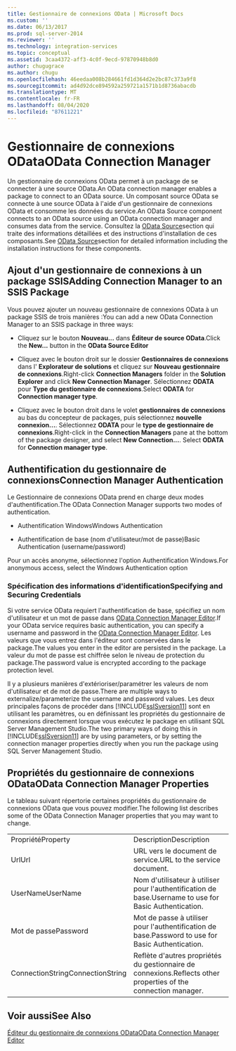 ```yaml
---
title: Gestionnaire de connexions OData | Microsoft Docs
ms.custom: ''
ms.date: 06/13/2017
ms.prod: sql-server-2014
ms.reviewer: ''
ms.technology: integration-services
ms.topic: conceptual
ms.assetid: 3caa4372-aff3-4c0f-9ecd-97870948b8d0
author: chugugrace
ms.author: chugu
ms.openlocfilehash: 46eedaa008b284661fd1d364d2e2bc87c373a9f8
ms.sourcegitcommit: ad4d92dce894592a259721a1571b1d8736abacdb
ms.translationtype: MT
ms.contentlocale: fr-FR
ms.lasthandoff: 08/04/2020
ms.locfileid: "87611221"
---
```

# <a name="odata-connection-manager"></a><span data-ttu-id="f70bb-102">Gestionnaire de connexions OData</span><span class="sxs-lookup"><span data-stu-id="f70bb-102">OData Connection Manager</span></span>
  <span data-ttu-id="f70bb-103">Un gestionnaire de connexions OData permet à un package de se connecter à une source OData.</span><span class="sxs-lookup"><span data-stu-id="f70bb-103">An OData connection manager enables a package to connect to an OData source.</span></span> <span data-ttu-id="f70bb-104">Un composant source OData se connecte à une source OData à l'aide d'un gestionnaire de connexions OData et consomme les données du service.</span><span class="sxs-lookup"><span data-stu-id="f70bb-104">An OData Source component connects to an OData source using an OData connection manager and consumes data from the service.</span></span> <span data-ttu-id="f70bb-105">Consultez la [OData Source](../data-flow/odata-source.md)section qui traite des informations détaillées et des instructions d'installation de ces composants.</span><span class="sxs-lookup"><span data-stu-id="f70bb-105">See [OData Source](../data-flow/odata-source.md)section for detailed information including the installation instructions for these components.</span></span>  
  
## <a name="adding-connection-manager-to-an-ssis-package"></a><span data-ttu-id="f70bb-106">Ajout d'un gestionnaire de connexions à un package SSIS</span><span class="sxs-lookup"><span data-stu-id="f70bb-106">Adding Connection Manager to an SSIS Package</span></span>  
 <span data-ttu-id="f70bb-107">Vous pouvez ajouter un nouveau gestionnaire de connexions OData à un package SSIS de trois manières :</span><span class="sxs-lookup"><span data-stu-id="f70bb-107">You can add a new OData Connection Manager to an SSIS package in three ways:</span></span>  
  
-   <span data-ttu-id="f70bb-108">Cliquez sur le bouton **Nouveau...** dans **Éditeur de source OData**.</span><span class="sxs-lookup"><span data-stu-id="f70bb-108">Click the **New...** button in the **OData Source Editor**</span></span>  
  
-   <span data-ttu-id="f70bb-109">Cliquez avec le bouton droit sur le dossier **Gestionnaires de connexions** dans l' **Explorateur de solutions** et cliquez sur **Nouveau gestionnaire de connexions**.</span><span class="sxs-lookup"><span data-stu-id="f70bb-109">Right-click **Connection Managers** folder in the **Solution Explorer** and click **New Connection Manager**.</span></span> <span data-ttu-id="f70bb-110">Sélectionnez **ODATA** pour **Type du gestionnaire de connexions**.</span><span class="sxs-lookup"><span data-stu-id="f70bb-110">Select **ODATA** for **Connection manager type**.</span></span>  
  
-   <span data-ttu-id="f70bb-111">Cliquez avec le bouton droit dans le volet **gestionnaires de connexions** au bas du concepteur de packages, puis sélectionnez **nouvelle connexion...**. Sélectionnez **ODATA** pour le **type de gestionnaire de connexions**.</span><span class="sxs-lookup"><span data-stu-id="f70bb-111">Right-click in the **Connection Managers** pane at the bottom of the package designer, and select **New Connection...**. Select **ODATA** for **Connection manager type**.</span></span>  
  
## <a name="connection-manager-authentication"></a><span data-ttu-id="f70bb-112">Authentification du gestionnaire de connexions</span><span class="sxs-lookup"><span data-stu-id="f70bb-112">Connection Manager Authentication</span></span>  
 <span data-ttu-id="f70bb-113">Le Gestionnaire de connexions OData prend en charge deux modes d'authentification.</span><span class="sxs-lookup"><span data-stu-id="f70bb-113">The OData Connection Manager supports two modes of authentication.</span></span>  
  
-   <span data-ttu-id="f70bb-114">Authentification Windows</span><span class="sxs-lookup"><span data-stu-id="f70bb-114">Windows Authentication</span></span>  
  
-   <span data-ttu-id="f70bb-115">Authentification de base (nom d'utilisateur/mot de passe)</span><span class="sxs-lookup"><span data-stu-id="f70bb-115">Basic Authentication (username/password)</span></span>  
  
 <span data-ttu-id="f70bb-116">Pour un accès anonyme, sélectionnez l'option Authentification Windows.</span><span class="sxs-lookup"><span data-stu-id="f70bb-116">For anonymous access, select the Windows Authentication option</span></span>  
  
### <a name="specifying-and-securing-credentials"></a><span data-ttu-id="f70bb-117">Spécification des informations d'identification</span><span class="sxs-lookup"><span data-stu-id="f70bb-117">Specifying and Securing Credentials</span></span>  
 <span data-ttu-id="f70bb-118">Si votre service OData requiert l'authentification de base, spécifiez un nom d'utilisateur et un mot de passe dans [OData Connection Manager Editor](../odata-connection-manager-editor.md).</span><span class="sxs-lookup"><span data-stu-id="f70bb-118">If your OData service requires basic authentication, you can specify a username and password in the [OData Connection Manager Editor](../odata-connection-manager-editor.md).</span></span> <span data-ttu-id="f70bb-119">Les valeurs que vous entrez dans l'éditeur sont conservées dans le package.</span><span class="sxs-lookup"><span data-stu-id="f70bb-119">The values you enter in the editor are persisted in the package.</span></span> <span data-ttu-id="f70bb-120">La valeur du mot de passe est chiffrée selon le niveau de protection du package.</span><span class="sxs-lookup"><span data-stu-id="f70bb-120">The password value is encrypted according to the package protection level.</span></span>  
  
 <span data-ttu-id="f70bb-121">Il y a plusieurs manières d'extérioriser/paramétrer les valeurs de nom d'utilisateur et de mot de passe.</span><span class="sxs-lookup"><span data-stu-id="f70bb-121">There are multiple ways to externalize/parameterize the username and password values.</span></span> <span data-ttu-id="f70bb-122">Les deux principales façons de procéder dans [!INCLUDE[ssISversion11](../../includes/ssisversion11-md.md)] sont en utilisant les paramètres, ou en définissant les propriétés du gestionnaire de connexions directement lorsque vous exécutez le package en utilisant SQL Server Management Studio.</span><span class="sxs-lookup"><span data-stu-id="f70bb-122">The two primary ways of doing this in [!INCLUDE[ssISversion11](../../includes/ssisversion11-md.md)] are by using parameters, or by setting the connection manager properties directly when you run the package using SQL Server Management Studio.</span></span>  
  
## <a name="odata-connection-manager-properties"></a><span data-ttu-id="f70bb-123">Propriétés du gestionnaire de connexions OData</span><span class="sxs-lookup"><span data-stu-id="f70bb-123">OData Connection Manager Properties</span></span>  
 <span data-ttu-id="f70bb-124">Le tableau suivant répertorie certaines propriétés du gestionnaire de connexions OData que vous pouvez modifier.</span><span class="sxs-lookup"><span data-stu-id="f70bb-124">The following list describes some of the OData Connection Manager properties that you may want to change.</span></span>  
  
|||  
|-|-|  
|<span data-ttu-id="f70bb-125">Propriété</span><span class="sxs-lookup"><span data-stu-id="f70bb-125">Property</span></span>|<span data-ttu-id="f70bb-126">Description</span><span class="sxs-lookup"><span data-stu-id="f70bb-126">Description</span></span>|  
|<span data-ttu-id="f70bb-127">Url</span><span class="sxs-lookup"><span data-stu-id="f70bb-127">Url</span></span>|<span data-ttu-id="f70bb-128">URL vers le document de service.</span><span class="sxs-lookup"><span data-stu-id="f70bb-128">URL to the service document.</span></span>|  
|<span data-ttu-id="f70bb-129">UserName</span><span class="sxs-lookup"><span data-stu-id="f70bb-129">UserName</span></span>|<span data-ttu-id="f70bb-130">Nom d'utilisateur à utiliser pour l'authentification de base.</span><span class="sxs-lookup"><span data-stu-id="f70bb-130">Username to use for Basic Authentication.</span></span>|  
|<span data-ttu-id="f70bb-131">Mot de passe</span><span class="sxs-lookup"><span data-stu-id="f70bb-131">Password</span></span>|<span data-ttu-id="f70bb-132">Mot de passe à utiliser pour l'authentification de base.</span><span class="sxs-lookup"><span data-stu-id="f70bb-132">Password to use for Basic Authentication.</span></span>|  
|<span data-ttu-id="f70bb-133">ConnectionString</span><span class="sxs-lookup"><span data-stu-id="f70bb-133">ConnectionString</span></span>|<span data-ttu-id="f70bb-134">Reflète d'autres propriétés du gestionnaire de connexions.</span><span class="sxs-lookup"><span data-stu-id="f70bb-134">Reflects other properties of the connection manager.</span></span>|  
  
## <a name="see-also"></a><span data-ttu-id="f70bb-135">Voir aussi</span><span class="sxs-lookup"><span data-stu-id="f70bb-135">See Also</span></span>  
 [<span data-ttu-id="f70bb-136">Éditeur du gestionnaire de connexions OData</span><span class="sxs-lookup"><span data-stu-id="f70bb-136">OData Connection Manager Editor</span></span>](../odata-connection-manager-editor.md)  
  
  
